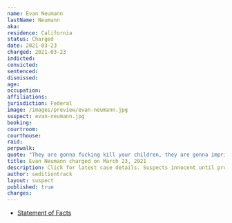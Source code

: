 ```yaml
---
name: Evan Neumann
lastName: Neumann
aka:
residence: California
status: Charged
date: 2021-03-23
charged: 2021-03-23
indicted:
convicted:
sentenced:
dismissed:
age:
occupation:
affiliations:
jurisdiction: Federal
image: /images/preview/evan-neumann.jpg
suspect: evan-neumann.jpg
booking:
courtroom:
courthouse:
raid:
perpwalk:
quote: "They are gonna fucking kill your children, they are gonna imprison them, and you're defending the people that are going to do this to your children."
title: Evan Neumann charged on March 23, 2021
description: Click for latest case details. Suspects innocent until proven guilty.
author: seditiontrack
layout: suspect
published: true
charges:
---
```


- [Statement of Facts](https://extremism.gwu.edu/sites/g/files/zaxdzs2191/f/Evan%20Neumann%20Statement%20of%20Facts.pdf)

